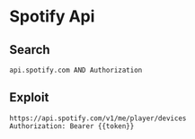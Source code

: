 # Spotify Api

## Search

```
api.spotify.com AND Authorization
```

## Exploit

```
https://api.spotify.com/v1/me/player/devices
Authorization: Bearer {{token}}
```
